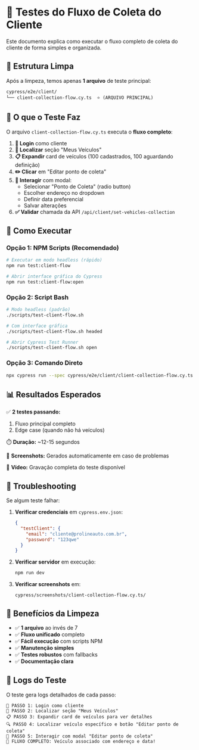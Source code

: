 # 🚗 Testes do Fluxo de Coleta do Cliente

Este documento explica como executar o fluxo completo de coleta do cliente de forma simples e organizada.

## 📁 Estrutura Limpa

Após a limpeza, temos apenas **1 arquivo** de teste principal:

```
cypress/e2e/client/
└── client-collection-flow.cy.ts  ⭐ (ARQUIVO PRINCIPAL)
```

## 🎯 O que o Teste Faz

O arquivo `client-collection-flow.cy.ts` executa o **fluxo completo**:

1. **🔐 Login** como cliente
2. **🚗 Localizar** seção "Meus Veículos" 
3. **📋 Expandir** card de veículos (100 cadastrados, 100 aguardando definição)
4. **✏️ Clicar** em "Editar ponto de coleta"
5. **🎯 Interagir** com modal:
   - Selecionar "Ponto de Coleta" (radio button)
   - Escolher endereço no dropdown
   - Definir data preferencial
   - Salvar alterações
6. **✅ Validar** chamada da API `/api/client/set-vehicles-collection`

## 🚀 Como Executar

### Opção 1: NPM Scripts (Recomendado)

```bash
# Executar em modo headless (rápido)
npm run test:client-flow

# Abrir interface gráfica do Cypress
npm run test:client-flow:open
```

### Opção 2: Script Bash

```bash
# Modo headless (padrão)
./scripts/test-client-flow.sh

# Com interface gráfica
./scripts/test-client-flow.sh headed

# Abrir Cypress Test Runner
./scripts/test-client-flow.sh open
```

### Opção 3: Comando Direto

```bash
npx cypress run --spec cypress/e2e/client/client-collection-flow.cy.ts
```

## 📊 Resultados Esperados

✅ **2 testes passando:**
1. Fluxo principal completo
2. Edge case (quando não há veículos)

⏱️ **Duração:** ~12-15 segundos

📸 **Screenshots:** Gerados automaticamente em caso de problemas

🎥 **Vídeo:** Gravação completa do teste disponível

## 🔧 Troubleshooting

Se algum teste falhar:

1. **Verificar credenciais** em `cypress.env.json`:
   ```json
   {
     "testClient": {
       "email": "cliente@prolineauto.com.br",
       "password": "123qwe"
     }
   }
   ```

2. **Verificar servidor** em execução:
   ```bash
   npm run dev
   ```

3. **Verificar screenshots** em:
   ```
   cypress/screenshots/client-collection-flow.cy.ts/
   ```

## 🎯 Benefícios da Limpeza

- ✅ **1 arquivo** ao invés de 7
- ✅ **Fluxo unificado** completo
- ✅ **Fácil execução** com scripts NPM
- ✅ **Manutenção simples**
- ✅ **Testes robustos** com fallbacks
- ✅ **Documentação clara**

## 📝 Logs do Teste

O teste gera logs detalhados de cada passo:

```
🔐 PASSO 1: Login como cliente
🚗 PASSO 2: Localizar seção "Meus Veículos"
📋 PASSO 3: Expandir card de veículos para ver detalhes
🔍 PASSO 4: Localizar veículo específico e botão "Editar ponto de coleta"
🎯 PASSO 5: Interagir com modal "Editar ponto de coleta"
🎉 FLUXO COMPLETO: Veículo associado com endereço e data!
```
